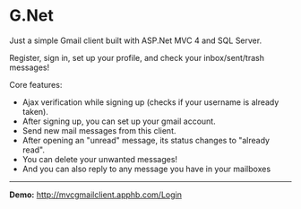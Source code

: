 # G.Net
Just a simple Gmail client built with ASP.Net MVC 4 and SQL Server.

Register, sign in, set up your profile, and check your inbox/sent/trash messages!

Core features:
 - Ajax verification while signing up (checks if your username is already taken).
 - After signing up, you can set up your gmail account.
 - Send new mail messages from this client.
 - After opening an "unread" message, its status changes to "already read".
 - You can delete your unwanted messages!
 - And you can also reply to any message you have in your mailboxes

-------------
**Demo:** http://mvcgmailclient.apphb.com/Login
